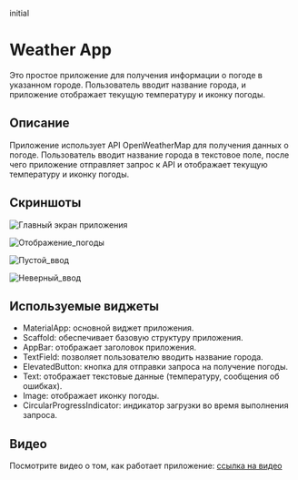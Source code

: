 initial
# Weather App

Это простое приложение для получения информации о погоде в указанном городе. Пользователь вводит название города, и приложение отображает текущую температуру и иконку погоды.

## Описание

Приложение использует API OpenWeatherMap для получения данных о погоде. Пользователь вводит название города в текстовое поле, после чего приложение отправляет запрос к API и отображает текущую температуру и иконку погоды.

## Скриншоты
![Главный экран приложения](https://disk.yandex.ru/i/cjn9shZ9v40QnQ)

![Отображение_погоды](https://disk.yandex.ru/i/MTnoEe8QJw088w)

![Пустой_ввод](https://disk.yandex.ru/i/CeEqYFMlbFtn-w)

![Неверный_ввод](https://disk.yandex.ru/i/bnK0LNvjblD24g)


## Используемые виджеты

- MaterialApp: основной виджет приложения.
- Scaffold: обеспечивает базовую структуру приложения.
- AppBar: отображает заголовок приложения.
- TextField: позволяет пользователю вводить название города.
- ElevatedButton: кнопка для отправки запроса на получение погоды.
- Text: отображает текстовые данные (температуру, сообщения об ошибках).
- Image: отображает иконку погоды.
- CircularProgressIndicator: индикатор загрузки во время выполнения запроса.

## Видео

Посмотрите видео о том, как работает приложение: [ссылка на видео](https://disk.yandex.ru/i/FjsGUMNpFCN6EQ)


